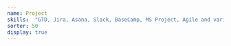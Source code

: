```yaml
---
name: Project
skills:  "GTD, Jira, Asana, Slack, BaseCamp, MS Project, Agile and variants"
sorter: 50
display: true
---
```


